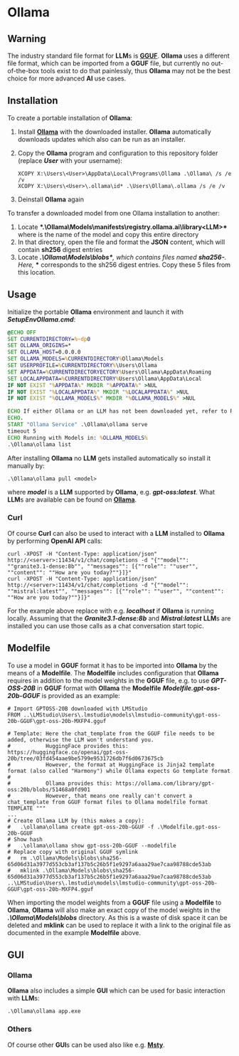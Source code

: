 # Ollama

## Warning

The industry standard file format for **LLM**s is **[GGUF](https://github.com/ggml-org/ggml/blob/master/docs/gguf.md)**.
**Ollama** uses a different file format, which can be imported from a **GGUF** file, but currently no out-of-the-box tools exist to do that painlessly,
thus **Ollama** may not be the best choice for more advanced **AI** use cases.

## Installation

To create a portable installation of **Ollama**:

1. Install **[Ollama](https://ollama.com/download/OllamaSetup.exe)** with the downloaded installer.
**Ollama** automatically downloads updates which also can be run as an installer.
2. Copy the **Ollama** program and configuration to this repository folder (replace <b>*User*</b> with your username):

   ```
   XCOPY X:\Users\<User>\AppData\Local\Programs\Ollama .\Ollama\ /s /e /v
   XCOPY X:\Users\<User>\.ollama\id* .\Users\Ollama\.ollama /s /e /v 
   ```
   
3. Deinstall **Ollama** again

To transfer a downloaded model from one Ollama installation to another:

1. Locate <b>*.\Ollama\Models\manifests\registry.ollama.ai\library\<LLM>\*</b> where **<LLM>** is the name of the model and copy this entire directory
2. In that directory, open the <b>*<Version>*</b> file and format the **JSON** content, which will contain **sh256** digest entries
3. Locate <b>*.\Ollama\Models\blobs\*</b>, which contains files named <b>*sha256-<hex checksum>*</b>. Here, <b>*<hex checksum>*</b> corresponds to the sh256 digest entries. Copy these 5 files from this location.

## Usage

Initialize the portable **Ollama** environment and launch it with <b>*SetupEnvOllama.cmd*</b>:

```SetupEnvOllama.cmd
@ECHO OFF
SET CURRENTDIRECTORY=%~dp0
SET OLLAMA_ORIGINS=*
SET OLLAMA_HOST=0.0.0.0
SET OLLAMA_MODELS=%CURRENTDIRECTORY%Ollama\Models
SET USERPROFILE=%CURRENTDIRECTORY%\Users\Ollama
SET APPDATA=%CURRENTDIRECTORYECTORY%Users\Ollama\AppData\Roaming
SET LOCALAPPDATA=%CURRENTDIRECTORY%Users\Ollama\AppData\Local
IF NOT EXIST "%APPDATA%" MKDIR "%APPDATA%" >NUL
IF NOT EXIST "%LOCALAPPDATA%" MKDIR "%LOCALAPPDATA%" >NUL
IF NOT EXIST "%OLLAMA_MODELS%" MKDIR "%OLLAMA_MODELS%" >NUL

ECHO If either Ollama or an LLM has not been downloaded yet, refer to ReadMe.md on how to proceed.
ECHO.
START "Ollama Service" .\Ollama\ollama serve
timeout 5
ECHO Running with Models in: %OLLAMA_MODELS%
.\Ollama\ollama list
```

After installing **Ollama** no **LLM** gets installed automatically so install it manually by:

```
.\Ollama\ollama pull <model>
```

where <b>*model*</b> is a **LLM** supported by **Ollama**, e.g. <b>*gpt-oss:latest*</b>.
What **LLM**s are available can be found on **[Ollama](https://ollama.com/library)**.

### Curl

Of course **Curl** can also be used to interact with a **LLM** installed to **Ollama** by performing **OpenAI API** calls:

```
curl -XPOST -H "Content-Type: application/json" http://<server>:11434/v1/chat/completions -d "{""model"": ""granite3.1-dense:8b"", ""messages"": [{""role"": ""user"", ""content"": ""How are you today?""}]}"
curl -XPOST -H "Content-Type: application/json" http://<server>:11434/v1/chat/completions -d "{""model"": ""mistral:latest"", ""messages"": [{""role"": ""user"", ""content"": ""How are you today?""}]}"
```

For the example above replace <b>*<server>*</b> with e.g. <b>*localhost*</b> if **Ollama** is running locally.
Assuming that the <b>*Granite3.1-dense:8b*</b> and <b>*Mistral:latest*</b> **LLM**s are installed you can use those calls
as a chat conversation start topic.

## Modelfile

To use a model in **GGUF** format it has to be imported into **Ollama** by the means of a **Modelfile**.
The **Modelfile** includes configuration that **Ollama** requires in addition to the model weights in the **GGUF** file, e.g.
to use <b>*GPT-OSS-20B*</b> in **GGUF** format with **Ollama** the **Modelfile** <b>*Modelfile.gpt-oss-20b-GGUF*</b> is
provided as an example:

```Modelfile.gpt-oss-20b-GGUF
# Import GPTOSS-20B downloaded with LMStudio
FROM ..\LMStudio\Users\.lmstudio\models\lmstudio-community\gpt-oss-20b-GGUF\gpt-oss-20b-MXFP4.gguf

# Template: Here the chat_template from the GGUF file needs to be added, otherwise the LLM won't understand you.
#           HuggingFace provides this: https://huggingface.co/openai/gpt-oss-20b/tree/03fd454aae9be5799e9531726db7f6d0673675cb
#           However, the format at HuggingFace is Jinja2 template format (also called "Harmony") while Ollama expects Go template format
#
#           Ollama provides this: https://ollama.com/library/gpt-oss:20b/blobs/51468a0fd901
#           However, that means one really can't convert a chat_template from GGUF format files to Ollama modelfile format
TEMPLATE """
...
# Create Ollama LLM by (this makes a copy):
#   .\ollama\ollama create gpt-oss-20b-GGUF -f .\Modelfile.gpt-oss-20b-GGUF
# Show hash
#   .\ollama\ollama show gpt-oss-20b-GGUF --modelfile
# Replace copy with original GGUF symlink
#   rm .\Ollama\Models\blobs\sha256-65d06d31a3977d553cb3af137b5c26b5f1e9297a6aaa29ae7caa98788cde53ab
#   mklink .\Ollama\Models\blobs\sha256-65d06d31a3977d553cb3af137b5c26b5f1e9297a6aaa29ae7caa98788cde53ab ..\LMStudio\Users\.lmstudio\models\lmstudio-community\gpt-oss-20b-GGUF\gpt-oss-20b-MXFP4.gguf 
```

When importing the model weights from a **GGUF** file using a **Modelfile** to **Ollama**, **Ollama** will also make an exact copy of
the model weights in the <b>*.\Ollama\Models\blobs*</b> directory.
As this is a waste of disk space it can be deleted and **mklink** can be used to replace it with a link to the original file
as documented in the example **Modelfile** above. 

## GUI

### Ollama

**Ollama** also includes a simple **GUI** which can be used for basic interaction with **LLM**s:

```
.\Ollama\ollama app.exe
```

### Others

Of course other **GUI**s can be used also like e.g. **[Msty](https://msty.ai/)**.
